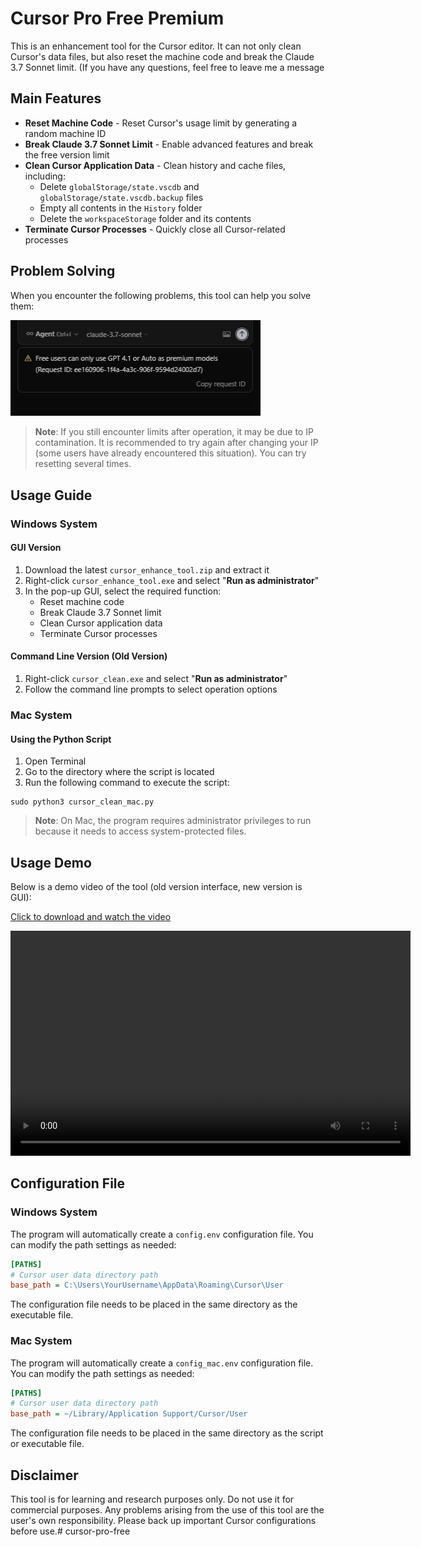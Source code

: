 # Cursor Pro Free Premium

This is an enhancement tool for the Cursor editor. It can not only clean Cursor's data files, but also reset the machine code and break the Claude 3.7 Sonnet limit. (If you have any questions, feel free to leave me a message

## Main Features

* **Reset Machine Code** - Reset Cursor's usage limit by generating a random machine ID
* **Break Claude 3.7 Sonnet Limit** - Enable advanced features and break the free version limit
* **Clean Cursor Application Data** - Clean history and cache files, including:
  * Delete `globalStorage/state.vscdb` and `globalStorage/state.vscdb.backup` files
  * Empty all contents in the `History` folder
  * Delete the `workspaceStorage` folder and its contents
* **Terminate Cursor Processes** - Quickly close all Cursor-related processes

## Problem Solving

When you encounter the following problems, this tool can help you solve them:

<img src="ee959738cc1fe045a8e741b906a100fb.png" alt="Problem Example" width="400"/>

> **Note**: If you still encounter limits after operation, it may be due to IP contamination. It is recommended to try again after changing your IP (some users have already encountered this situation). You can try resetting several times.

## Usage Guide

### Windows System

#### GUI Version

1. Download the latest `cursor_enhance_tool.zip` and extract it
2. Right-click `cursor_enhance_tool.exe` and select "**Run as administrator**"
3. In the pop-up GUI, select the required function:
   - Reset machine code
   - Break Claude 3.7 Sonnet limit
   - Clean Cursor application data
   - Terminate Cursor processes

#### Command Line Version (Old Version)

1. Right-click `cursor_clean.exe` and select "**Run as administrator**"
2. Follow the command line prompts to select operation options

### Mac System

#### Using the Python Script

1. Open Terminal
2. Go to the directory where the script is located
3. Run the following command to execute the script:
```
sudo python3 cursor_clean_mac.py
```

> **Note**: On Mac, the program requires administrator privileges to run because it needs to access system-protected files.

## Usage Demo

Below is a demo video of the tool (old version interface, new version is GUI):

[Click to download and watch the video](20250530_005756.mp4)

<video width="640" height="360" controls>
  <source src="20250530_005756.mp4" type="video/mp4">
  Your browser does not support the video tag
</video>

## Configuration File

### Windows System

The program will automatically create a `config.env` configuration file. You can modify the path settings as needed:

```ini
[PATHS]
# Cursor user data directory path
base_path = C:\Users\YourUsername\AppData\Roaming\Cursor\User
```

The configuration file needs to be placed in the same directory as the executable file.

### Mac System

The program will automatically create a `config_mac.env` configuration file. You can modify the path settings as needed:

```ini
[PATHS]
# Cursor user data directory path
base_path = ~/Library/Application Support/Cursor/User
```

The configuration file needs to be placed in the same directory as the script or executable file.

## Disclaimer

This tool is for learning and research purposes only. Do not use it for commercial purposes. Any problems arising from the use of this tool are the user's own responsibility. Please back up important Cursor configurations before use.# cursor-pro-free
